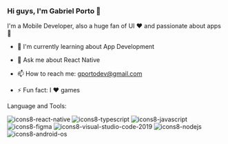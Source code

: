### Hi guys, I'm Gabriel Porto 👋

I'm a Mobile Developer, also a huge fan of UI ❤️ and passionate about apps📱

- 🌱 I'm currently learning about App Development

- 💬 Ask me about React Native
 
- 📫 How to reach me: gportodev@gmail.com

- ⚡ Fun fact: I ❤️ games

Language and Tools:

![icons8-react-native](https://user-images.githubusercontent.com/34238796/154811716-af5c2405-1013-4f4a-a00a-86f12b540f35.svg)
![icons8-typescript](https://user-images.githubusercontent.com/34238796/154810923-fd77cf42-b01d-4fdd-a876-01a7134c2420.svg)
![icons8-javascript](https://user-images.githubusercontent.com/34238796/154811012-4b06e127-3e88-4698-b32e-2d02b02396f2.svg)
![icons8-figma](https://user-images.githubusercontent.com/34238796/154811659-67cab2b7-e850-426a-a4a3-5841758c9951.svg)
![icons8-visual-studio-code-2019](https://user-images.githubusercontent.com/34238796/154811577-5e6729be-258b-44db-8108-7c7d47bf8080.svg)
![icons8-nodejs](https://user-images.githubusercontent.com/34238796/154811531-3db37ea1-3616-4a4a-8f6b-8d1b5f8561f4.svg)
![icons8-android-os](https://user-images.githubusercontent.com/34238796/154812017-72e94eee-c6b5-48c6-ad5d-77b6c26fafa6.svg)
